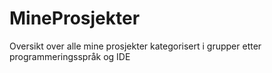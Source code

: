 # MineProsjekter
Oversikt over alle mine prosjekter kategorisert i grupper etter programmeringsspråk og IDE
